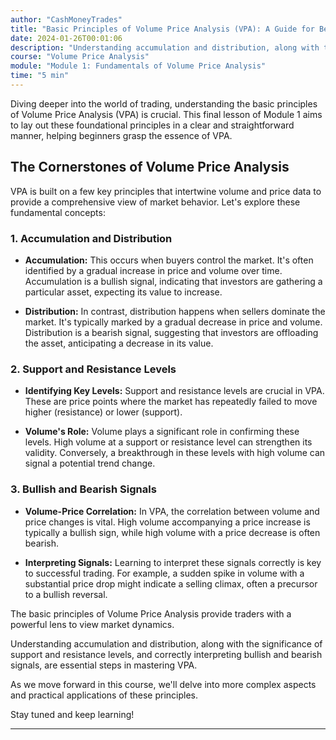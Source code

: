 ```yaml
---
author: "CashMoneyTrades"
title: "Basic Principles of Volume Price Analysis (VPA): A Guide for Beginners"
date: 2024-01-26T00:01:06
description: "Understanding accumulation and distribution, along with the significance of support and resistance levels, and correctly interpreting bullish and bearish signals, are essential steps in mastering VPA."
course: "Volume Price Analysis"
module: "Module 1: Fundamentals of Volume Price Analysis" 
time: "5 min"
---
```



Diving deeper into the world of trading, understanding the basic principles of Volume Price Analysis (VPA) is crucial. This final lesson of Module 1 aims to lay out these foundational principles in a clear and straightforward manner, helping beginners grasp the essence of VPA.

## The Cornerstones of Volume Price Analysis

VPA is built on a few key principles that intertwine volume and price data to provide a comprehensive view of market behavior. Let's explore these fundamental concepts:

### 1. Accumulation and Distribution

- **Accumulation:** This occurs when buyers control the market. It's often identified by a gradual increase in price and volume over time. Accumulation is a bullish signal, indicating that investors are gathering a particular asset, expecting its value to increase.

- **Distribution:** In contrast, distribution happens when sellers dominate the market. It's typically marked by a gradual decrease in price and volume. Distribution is a bearish signal, suggesting that investors are offloading the asset, anticipating a decrease in its value.

### 2. Support and Resistance Levels

- **Identifying Key Levels:** Support and resistance levels are crucial in VPA. These are price points where the market has repeatedly failed to move higher (resistance) or lower (support).
  
- **Volume's Role:** Volume plays a significant role in confirming these levels. High volume at a support or resistance level can strengthen its validity. Conversely, a breakthrough in these levels with high volume can signal a potential trend change.

### 3. Bullish and Bearish Signals

- **Volume-Price Correlation:** In VPA, the correlation between volume and price changes is vital. High volume accompanying a price increase is typically a bullish sign, while high volume with a price decrease is often bearish.

- **Interpreting Signals:** Learning to interpret these signals correctly is key to successful trading. For example, a sudden spike in volume with a substantial price drop might indicate a selling climax, often a precursor to a bullish reversal.


The basic principles of Volume Price Analysis provide traders with a powerful lens to view market dynamics. 

Understanding accumulation and distribution, along with the significance of support and resistance levels, and correctly interpreting bullish and bearish signals, are essential steps in mastering VPA.

As we move forward in this course, we'll delve into more complex aspects and practical applications of these principles. 

Stay tuned and keep learning!

---
